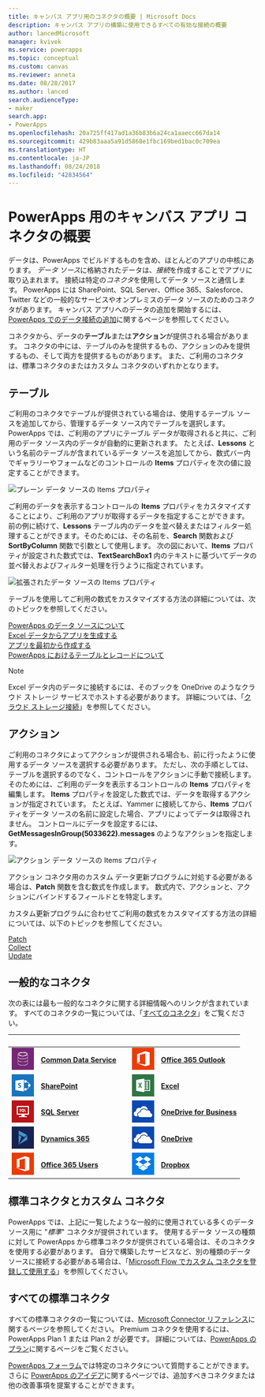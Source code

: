 ```yaml
---
title: キャンバス アプリ用のコネクタの概要 | Microsoft Docs
description: キャンバス アプリの構築に使用できるすべての有効な接続の概要
author: lancedMicrosoft
manager: kvivek
ms.service: powerapps
ms.topic: conceptual
ms.custom: canvas
ms.reviewer: anneta
ms.date: 08/28/2017
ms.author: lanced
search.audienceType:
- maker
search.app:
- PowerApps
ms.openlocfilehash: 20a725ff417ad1a36b83b6a24ca1aaecc667da14
ms.sourcegitcommit: 429b83aaa5a91d5868e1fbc169bed1bac0c709ea
ms.translationtype: HT
ms.contentlocale: ja-JP
ms.lasthandoff: 08/24/2018
ms.locfileid: "42834564"
---
```

# <a name="overview-of-canvas-app-connectors-for-powerapps"></a>PowerApps 用のキャンバス アプリ コネクタの概要
データは、PowerApps でビルドするものを含め、ほとんどのアプリの中核にあります。 *データ ソース*に格納されたデータは、*接続*を作成することでアプリに取り込まれます。 接続は特定の*コネクタ*を使用してデータ ソースと通信します。 PowerApps には SharePoint、SQL Server、Office 365、Salesforce、Twitter などの一般的なサービスやオンプレミスのデータ ソースのためのコネクタがあります。 キャンバス アプリへのデータの追加を開始するには、[PowerApps でのデータ接続の追加](add-data-connection.md)に関するページを参照してください。

コネクタから、データの**テーブル**または**アクション**が提供される場合があります。 コネクタの中には、テーブルのみを提供するもの、アクションのみを提供するもの、そして両方を提供するものがあります。 また、ご利用のコネクタは、標準コネクタのまたはカスタム コネクタのいずれかとなります。

## <a name="tables"></a>テーブル

ご利用のコネクタでテーブルが提供されている場合は、使用するテーブル ソースを追加してから、管理するデータ ソース内でテーブルを選択します。 PowerApps では、ご利用のアプリにテーブル データが取得されると共に、ご利用のデータ ソース内のデータが自動的に更新されます。 たとえば、**Lessons** という名前のテーブルが含まれているデータ ソースを追加してから、数式バー内でギャラリーやフォームなどのコントロールの **Items** プロパティを次の値に設定することができます。

 ![プレーン データ ソースの Items プロパティ](./media/connections-list/ItemPropertyPlain.png)

ご利用のデータを表示するコントロールの **Items** プロパティをカスタマイズすることにより、ご利用のアプリが取得するデータを指定することができます。 前の例に続けて、**Lessons** テーブル内のデータを並べ替えまたはフィルター処理することができます。そのためには、その名前を、**Search** 関数および **SortByColumn** 関数で引数として使用します。 次の図において、**Items** プロパティが設定された数式では、**TextSearchBox1** 内のテキストに基づいてデータの並べ替えおよびフィルター処理を行うように指定されています。 

 ![拡張されたデータ ソースの Items プロパティ](./media/connections-list/ItemPropertyExpanded.png)

テーブルを使用してご利用の数式をカスタマイズする方法の詳細については、次のトピックを参照してください。

  [PowerApps のデータ ソースについて](working-with-data-sources.md)<br> 
  [Excel データからアプリを生成する](get-started-create-from-data.md)<br> 
  [アプリを最初から作成する](get-started-create-from-blank.md)<br>
  [PowerApps におけるテーブルとレコードについて](working-with-tables.md)

  > [!NOTE]
  > Excel データ内のデータに接続するには、そのブックを OneDrive のようなクラウド ストレージ サービスでホストする必要があります。 詳細については、「[クラウド ストレージ接続](connections/cloud-storage-blob-connections.md)」を参照してください。

## <a name="actions"></a>アクション

ご利用のコネクタによってアクションが提供される場合も、前に行ったように使用するデータ ソースを選択する必要があります。 ただし、次の手順としては、テーブルを選択するのでなく、コントロールをアクションに手動で接続します。そのためには、ご利用のデータを表示するコントロールの **Items** プロパティを編集します。 **Items** プロパティを設定した数式では、データを取得するアクションが指定されています。 たとえば、Yammer に接続してから、**Items** プロパティをデータ ソースの名前に設定した場合、アプリによってデータは取得されません。 コントロールにデータを設定するには、**GetMessagesInGroup(5033622).messages** のようなアクションを指定します。

![アクション データ ソースの Items プロパティ](./media/connections-list/ItemPropertyAction.png)

アクション コネクタ用のカスタム データ更新プログラムに対処する必要がある場合は、**Patch** 関数を含む数式を作成します。 数式内で、アクションと、アクションにバインドするフィールドとを特定します。  

カスタム更新プログラムに合わせてご利用の数式をカスタマイズする方法の詳細については、以下のトピックを参照してください。

[Patch](functions/function-patch.md)<br>[Collect](functions/function-clear-collect-clearcollect.md)<br>[Update](functions/function-update-updateif.md)

## <a name="popular-connectors"></a>一般的なコネクタ

次の表には最も一般的なコネクタに関する詳細情報へのリンクが含まれています。 すべてのコネクタの一覧については、「[すべてのコネクタ](#all-connectors)」をご覧ください。

| &nbsp; | &nbsp; | &nbsp; | &nbsp; | &nbsp; |
| --- | --- | --- | --- | --- |
| ![Common Data Service](./media/connections-list/cdm.png) |[**Common Data Service**](../common-data-service/data-platform-intro.md) |&nbsp; |![Office 365 Outlook](./media/connections-list/office365.png) |[**Office 365 Outlook**](connections/connection-office365-outlook.md) |
| ![SharePoint](./media/connections-list/sharepoint.png) |[**SharePoint**](connections/connection-sharepoint-online.md) |&nbsp; |![Excel](./media/connections-list/excel.png) |[**Excel**](connections/connection-excel.md) |
| ![SQL Server](./media/connections-list/sql.png) |[**SQL Server**](connections/connection-azure-sqldatabase.md) |&nbsp; |![OneDrive for Business](./media/connections-list/onedrive.png) |[**OneDrive for Business**](connections/cloud-storage-blob-connections.md) |
| ![Dynamics 365](./media/connections-list/dynamics-365.png) |[**Dynamics 365**](connections/connection-dynamics-crmonline.md) |&nbsp; |![OneDrive](./media/connections-list/onedrive.png) |[**OneDrive**](connections/cloud-storage-blob-connections.md) |
| ![Office 365 Users](./media/connections-list/office365.png) |[**Office 365 Users**](connections/connection-office365-users.md) |&nbsp; |![Dropbox](./media/connections-list/dropbox.png) |[**Dropbox**](connections/cloud-storage-blob-connections.md) |

## <a name="standard-and-custom-connectors"></a>標準コネクタとカスタム コネクタ
PowerApps では、上記に一覧したような一般的に使用されている多くのデータ ソース用に "*標準*" コネクタが提供されています。 使用するデータ ソースの種類に対して PowerApps から標準コネクタが提供されている場合は、そのコネクタを使用する必要があります。 自分で構築したサービスなど、別の種類のデータ ソースに接続する必要がある場合は、「[Microsoft Flow でカスタム コネクタを登録して使用する](../canvas-apps/register-custom-api.md)」を参照してください。

## <a name="all-standard-connectors"></a>すべての標準コネクタ
すべての標準コネクタの一覧については、[Microsoft Connector リファレンス](https://docs.microsoft.com/connectors/)に関するページを参照してください。 Premium コネクタを使用するには、PowerApps Plan 1 または Plan 2 が必要です。 詳細については、[PowerApps のプラン](https://powerapps.microsoft.com/pricing/)に関するページをご覧ください。

[PowerApps フォーラム](https://powerusers.microsoft.com/t5/PowerApps-Community/ct-p/PowerApps1)では特定のコネクタについて質問することができます。さらに [PowerApps のアイデア](https://powerusers.microsoft.com/t5/PowerApps-Ideas/idb-p/PowerAppsIdeas)に関するページでは、追加すべきコネクタまたは他の改善事項を提案することができます。
